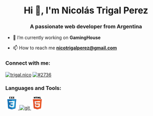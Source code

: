<h1 align="center">Hi 👋, I'm Nicolás Trigal Perez</h1>
<h3 align="center">A passionate web developer from Argentina</h3>

- 🔭 I’m currently working on **GamingHouse**

- 📫 How to reach me **nicotrigalperez@gmail.com**

<h3 align="left">Connect with me:</h3>
<p align="left">
<a href="https://instagram.com/trigal.nico" target="blank"><img align="center" src="https://raw.githubusercontent.com/rahuldkjain/github-profile-readme-generator/master/src/images/icons/Social/instagram.svg" alt="trigal.nico" height="30" width="40" /></a>
<a href="https://discord.gg/#2736" target="blank"><img align="center" src="https://raw.githubusercontent.com/rahuldkjain/github-profile-readme-generator/master/src/images/icons/Social/discord.svg" alt="#2736" height="30" width="40" /></a>
</p>

<h3 align="left">Languages and Tools:</h3>
<p align="left"> <a href="https://www.w3schools.com/css/" target="_blank" rel="noreferrer"> <img src="https://raw.githubusercontent.com/devicons/devicon/master/icons/css3/css3-original-wordmark.svg" alt="css3" width="40" height="40"/> </a> <a href="https://git-scm.com/" target="_blank" rel="noreferrer"> <img src="https://www.vectorlogo.zone/logos/git-scm/git-scm-icon.svg" alt="git" width="40" height="40"/> </a> <a href="https://www.w3.org/html/" target="_blank" rel="noreferrer"> <img src="https://raw.githubusercontent.com/devicons/devicon/master/icons/html5/html5-original-wordmark.svg" alt="html5" width="40" height="40"/> </a> </p>